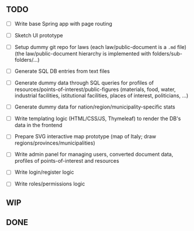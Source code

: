 ## TODO

- [ ] Write base Spring app with page routing
- [ ] Sketch UI prototype

- [ ] Setup dummy git repo for laws
  (each law/public-document is a `.md` file)
  (the law/public-document hierarchy is implemented with folders/sub-folders/...)
- [ ] Generate SQL DB entries from text files
- [ ] Generate dummy data through SQL queries for profiles of resources/points-of-interest/public-figures
  (materials, food, water, industrial facilities, istitutional facilities, places of interest, politicians, ...)
- [ ] Generate dummy data for nation/region/municipality-specific stats

- [ ] Write templating logic (HTML/CSS/JS, Thymeleaf) to render the DB's data in the frontend

- [ ] Prepare SVG interactive map prototype (map of Italy; draw regions/provinces/municipalities)

- [ ] Write admin panel for managing users, converted document data, profiles of points-of-interest and resources
- [ ] Write login/register logic
- [ ] Write roles/permissions logic

## WIP



## DONE


